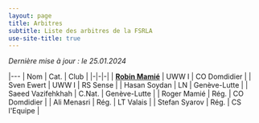 ```yaml
---
layout: page
title: Arbitres
subtitle: Liste des arbitres de la FSRLA
use-site-title: true
---
```


_Dernière mise à jour : le 25.01.2024_

|---
| Nom | Cat. | Club |
|-|-|-|
| <a href="mailto:fsrla.hd70s@simplelogin.com" title="Email">**Robin Mamié**</a> | UWW I | CO Domdidier |
| Sven Ewert | UWW I | RS Sense |
| Hasan Soydan | LN | Genève-Lutte |
| Saeed Vazifehkhah | C.Nat. | Genève-Lutte |
| Roger Mamié | Rég. | CO Domdidier |
| Ali Menasri | Rég. | LT Valais |
| Stefan Syarov | Rég. | CS l'Equipe |

